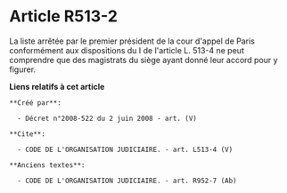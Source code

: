 # Article R513-2

La liste arrêtée par le premier président de la cour d'appel de Paris conformément aux dispositions du I de l'article L.
513-4 ne peut comprendre que des magistrats du siège ayant donné leur accord pour y figurer.

**Liens relatifs à cet article**

	**Créé par**:

	  - Décret n°2008-522 du 2 juin 2008 - art. (V)

	**Cite**:

	  - CODE DE L'ORGANISATION JUDICIAIRE. - art. L513-4 (V)

	**Anciens textes**:

	  - CODE DE L'ORGANISATION JUDICIAIRE. - art. R952-7 (Ab)
